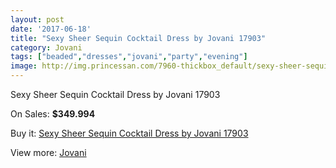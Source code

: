 ```yaml
---
layout: post
date: '2017-06-18'
title: "Sexy Sheer Sequin Cocktail Dress by Jovani 17903"
category: Jovani
tags: ["beaded","dresses","jovani","party","evening"]
image: http://img.princessan.com/7960-thickbox_default/sexy-sheer-sequin-cocktail-dress-by-jovani-17903.jpg
---
```

Sexy Sheer Sequin Cocktail Dress by Jovani 17903

On Sales: **$349.994**
<a href="https://www.princessan.com/en/jovani/3501-sexy-sheer-sequin-cocktail-dress-by-jovani-17903.html"><amp-img layout="responsive" width="600" height="600" src="//img.princessan.com/7960-thickbox_default/sexy-sheer-sequin-cocktail-dress-by-jovani-17903.jpg" alt="Sexy Sheer Sequin Cocktail Dress by Jovani 17903 0" /></a>
<a href="https://www.princessan.com/en/jovani/3501-sexy-sheer-sequin-cocktail-dress-by-jovani-17903.html"><amp-img layout="responsive" width="600" height="600" src="//img.princessan.com/7961-thickbox_default/sexy-sheer-sequin-cocktail-dress-by-jovani-17903.jpg" alt="Sexy Sheer Sequin Cocktail Dress by Jovani 17903 1" /></a>

Buy it: [Sexy Sheer Sequin Cocktail Dress by Jovani 17903](https://www.princessan.com/en/jovani/3501-sexy-sheer-sequin-cocktail-dress-by-jovani-17903.html "Sexy Sheer Sequin Cocktail Dress by Jovani 17903")

View more: [Jovani](https://www.princessan.com/en/26-jovani "Jovani")